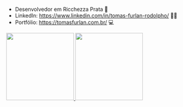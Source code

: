 - Desenvolvedor em Ricchezza Prata  :ring:
- LinkedIn: https://www.linkedin.com/in/tomas-furlan-rodolpho/ :man_office_worker:
- Portfólio: https://tomasfurlan.com.br/ :computer:

 <div>
  <a href="https://github.com/tomasfr">
  <img height="180em" src="https://github-readme-stats.vercel.app/api?username=tomasfr&show_icons=true&theme=dracula&include_all_commits=true&count_private=true"/>
  <img height="180em" src="https://github-readme-stats.vercel.app/api/top-langs/?username=tomasfr&layout=compact&langs_count=7&theme=dracula"/>
</div>